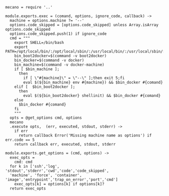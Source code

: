 
    mecano = require '..'

    module.exports.exec = (comand, options, ignore_code, callback) ->
      machine = options.machine ?= '--'
      options.code_skipped = [options.code_skipped] unless Array.isArray options.code_skipped
      options.code_skipped.push(1) if ignore_code
      cmd = """
        export SHELL=/bin/bash
        export PATH=/opt/local/bin/:/opt/local/sbin/:/usr/local/bin/:/usr/local/sbin/:$PATH
        bin_boot2docker=$(command -v boot2docker)
        bin_docker=$(command -v docker)
        bin_machine=$(command -v docker-machine)
        if [ $bin_machine ];
          then
            if [ \"#{machine}\" = \"--\" ];then exit 5;fi
            eval $(${bin_machine} env #{machine}) && $bin_docker #{comand}
        elif [  $bin_boot2docker ];
          then
            eval $(${bin_boot2docker} shellinit) && $bin_docker #{comand}
        else
          $bin_docker #{comand}
        fi
        """
      opts = @get_options cmd, options
      mecano
      .execute opts,  (err, executed, stdout, stderr) ->
        if err
          return callback Error('Missing machine name as options') if err.code == 5
        return callback err, executed, stdout, stderr

    module.exports.get_options = (cmd, options) ->
      exec_opts =
        cmd: cmd
      for k in ['ssh','log', 'stdout','stderr','cwd','code','code_skipped',
      'machine', 'force', 'container', 'image','entrypoint','trap_on_error','port','cmd']
        exec_opts[k] = options[k] if options[k]?
      return exec_opts
